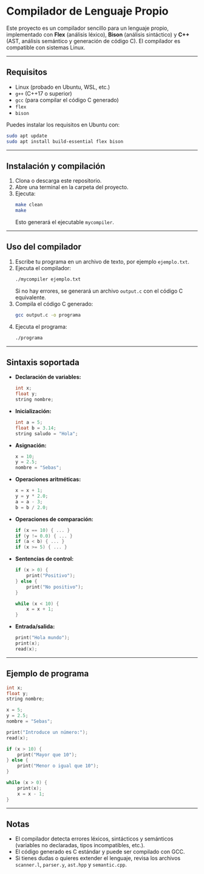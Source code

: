 # Compilador de Lenguaje Propio

Este proyecto es un compilador sencillo para un lenguaje propio, implementado con **Flex** (análisis léxico), **Bison** (análisis sintáctico) y **C++** (AST, análisis semántico y generación de código C). El compilador es compatible con sistemas Linux.

---

## Requisitos
- Linux (probado en Ubuntu, WSL, etc.)
- `g++` (C++17 o superior)
- `gcc` (para compilar el código C generado)
- `flex`
- `bison`

Puedes instalar los requisitos en Ubuntu con:
```sh
sudo apt update
sudo apt install build-essential flex bison
```

---

## Instalación y compilación

1. Clona o descarga este repositorio.
2. Abre una terminal en la carpeta del proyecto.
3. Ejecuta:
   ```sh
   make clean
   make
   ```
   Esto generará el ejecutable `mycompiler`.

---

## Uso del compilador

1. Escribe tu programa en un archivo de texto, por ejemplo `ejemplo.txt`.
2. Ejecuta el compilador:
   ```sh
   ./mycompiler ejemplo.txt
   ```
   Si no hay errores, se generará un archivo `output.c` con el código C equivalente.
3. Compila el código C generado:
   ```sh
   gcc output.c -o programa
   ```
4. Ejecuta el programa:
   ```sh
   ./programa
   ```

---

## Sintaxis soportada

- **Declaración de variables:**
  ```c
  int x;
  float y;
  string nombre;
  ```
- **Inicialización:**
  ```c
  int a = 5;
  float b = 3.14;
  string saludo = "Hola";
  ```
- **Asignación:**
  ```c
  x = 10;
  y = 2.5;
  nombre = "Sebas";
  ```
- **Operaciones aritméticas:**
  ```c
  x = x + 1;
  y = y * 2.0;
  a = a - 3;
  b = b / 2.0;
  ```
- **Operaciones de comparación:**
  ```c
  if (x == 10) { ... }
  if (y != 0.0) { ... }
  if (a < b) { ... }
  if (x >= 5) { ... }
  ```
- **Sentencias de control:**
  ```c
  if (x > 0) {
      print("Positivo");
  } else {
      print("No positivo");
  }

  while (x < 10) {
      x = x + 1;
  }
  ```
- **Entrada/salida:**
  ```c
  print("Hola mundo");
  print(x);
  read(x);
  ```

---

## Ejemplo de programa

```c
int x;
float y;
string nombre;

x = 5;
y = 2.5;
nombre = "Sebas";

print("Introduce un número:");
read(x);

if (x > 10) {
    print("Mayor que 10");
} else {
    print("Menor o igual que 10");
}

while (x > 0) {
    print(x);
    x = x - 1;
}
```

---

## Notas
- El compilador detecta errores léxicos, sintácticos y semánticos (variables no declaradas, tipos incompatibles, etc.).
- El código generado es C estándar y puede ser compilado con GCC.
- Si tienes dudas o quieres extender el lenguaje, revisa los archivos `scanner.l`, `parser.y`, `ast.hpp` y `semantic.cpp`. 